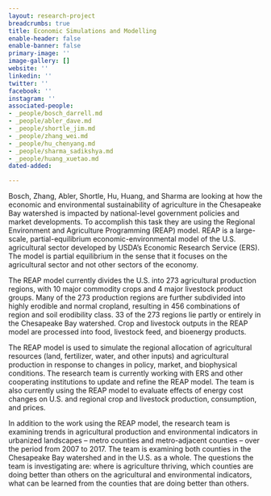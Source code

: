 ```yaml
---
layout: research-project
breadcrumbs: true
title: Economic Simulations and Modelling
enable-header: false
enable-banner: false
primary-image: ''
image-gallery: []
website: ''
linkedin: ''
twitter: ''
facebook: ''
instagram: ''
associated-people:
- _people/bosch_darrell.md
- _people/abler_dave.md
- _people/shortle_jim.md
- _people/zhang_wei.md
- _people/hu_chenyang.md
- _people/sharma_sadikshya.md
- _people/huang_xuetao.md
dated-added: 

---
```

Bosch, Zhang, Abler, Shortle, Hu, Huang, and Sharma are looking at how the economic and environmental sustainability of agriculture in the Chesapeake Bay watershed is impacted by national-level government policies and market developments. To accomplish this task they are using the Regional Environment and Agriculture Programming (REAP) model. REAP is a large-scale, partial-equilibrium economic-environmental model of the U.S. agricultural sector developed by USDA’s Economic Research Service (ERS). The model is partial equilibrium in the sense that it focuses on the agricultural sector and not other sectors of the economy.

The REAP model currently divides the U.S. into 273 agricultural production regions, with 10 major commodity crops and 4 major livestock product groups. Many of the 273 production regions are further subdivided into highly erodible and normal cropland, resulting in 456 combinations of region and soil erodibility class. 33 of the 273 regions lie partly or entirely in the Chesapeake Bay watershed. Crop and livestock outputs in the REAP model are processed into food, livestock feed, and bioenergy products.

The REAP model is used to simulate the regional allocation of agricultural resources (land, fertilizer, water, and other inputs) and agricultural production in response to changes in policy, market, and biophysical conditions. The research team is currently working with ERS and other cooperating institutions to update and refine the REAP model. The team is also currently using the REAP model to evaluate effects of energy cost changes on U.S. and regional crop and livestock production, consumption, and prices.

In addition to the work using the REAP model, the research team is examining trends in agricultural production and environmental indicators in urbanized landscapes – metro counties and metro-adjacent counties – over the period from 2007 to 2017. The team is examining both counties in the Chesapeake Bay watershed and in the U.S. as a whole. The questions the team is investigating are: where is agriculture thriving, which counties are doing better than others on the agricultural and environmental indicators, what can be learned from the counties that are doing better than others.